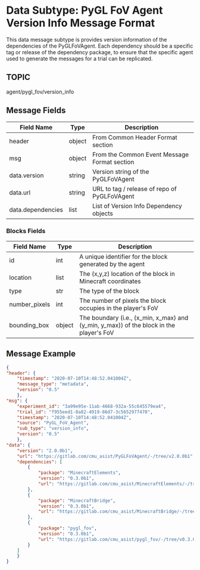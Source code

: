 # Data Subtype: PyGL FoV Agent Version Info Message Format
This data message subtype is provides version information of the dependencies
of the PyGLFoVAgent.  Each dependency should be a specific tag or release of 
the dependency package, to ensure that the specific agent used to generate the
messages for a trial can be replicated.

## TOPIC

agent/pygl_fov/version_info

## Message Fields

| Field Name        | Type   | Description
| ----------------- | ------ | ---|
| header            | object | From Common Header Format section
| msg               | object | From the Common Event Message Format section 
| data.version      | string | Version string of the PyGLFoVAgent
| data.url          | string | URL to tag / release of repo of PyGLFoVAgent
| data.dependencies | list   | List of Version Info Dependency objects

### Blocks Fields

| Field Name    | Type   | Description
|---------------|--------|-------------
| id            | int    | A unique identifier for the block generated by the agent
| location      | list   | The (x,y,z) location of the block in Minecraft coordinates
| type          | str    | The type of the block
| number_pixels | int    | The number of pixels the block occupies in the player's FoV
| bounding_box  | object | The boundary (i.e., (x_min, x_max) and (y_min, y_max)) of the block in the player's FoV


## Message Example

```json
{
"header": {
    "timestamp": "2020-07-10T14:48:52.041004Z",
    "message_type": "metadata", 
    "version": "0.5" 
    }, 
"msg": {
    "experiment_id": "3a99e95e-11ab-4668-932a-55c645579ea4", 
    "trial_id": "f955eed1-8a82-4919-86d7-3c5652977470", 
    "timestamp": "2020-07-10T14:48:52.041004Z",
    "source": "PyGL_FoV_Agent", 
    "sub_type": "version_info", 
    "version": "0.5"
    }, 
"data": {
	"version": "2.0.0b1",
	"url": "https://gitlab.com/cmu_asist/PyGLFoVAgent/-/tree/v2.0.0b1",
	"dependencies": [
		{ 
			"package": "MinecraftElements",
			"version": "0.3.0b1",
			"url": "https://gitlab.com/cmu_asist/MinecraftElements/-/tree/v0.3.0b1"
		},
		{ 
			"package": "MinecraftBridge",
			"version": "0.3.0b1",
			"url": "https://gitlab.com/cmu_asist/MinecraftBridge/-/tree/v0.3.0b1"
		},
		{ 
			"package": "pygl_fov",
			"version": "0.3.0b1",
			"url": "https://gitlab.com/cmu_asist/pygl_fov/-/tree/v0.3.0b1"
		}
	]
    }
}
```
